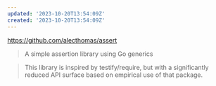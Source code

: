 ```yaml
---
updated: '2023-10-20T13:54:09Z'
created: '2023-10-20T13:54:09Z'
---
```

https://github.com/alecthomas/assert

> A simple assertion library using Go generics

> This library is inspired by testify/require, but with a significantly reduced API surface based on empirical use of that package.

